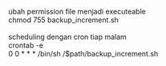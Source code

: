 ubah permission file menjadi executeable<br />
chmod 755 backup_increment.sh <br />
<br />
scheduling dengan cron tiap malam <br />
crontab -e <br />
0 0 * * * /bin/sh /$path/backup_increment.sh
